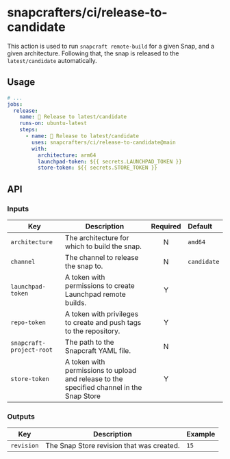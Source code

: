 # snapcrafters/ci/release-to-candidate

This action is used to run `snapcraft remote-build` for a given Snap, and a given architecture.
Following that, the snap is released to the `latest/candidate` automatically.

## Usage

```yaml
# ...
jobs:
  release:
    name: 🚢 Release to latest/candidate
    runs-on: ubuntu-latest
    steps:
      - name: 🚢 Release to latest/candidate
        uses: snapcrafters/ci/release-to-candidate@main
        with:
          architecture: arm64
          launchpad-token: ${{ secrets.LAUNCHPAD_TOKEN }}
          store-token: ${{ secrets.STORE_TOKEN }}
```

## API

### Inputs

| Key                      | Description                                                                               | Required | Default     |
| ------------------------ | ----------------------------------------------------------------------------------------- | :------: | :---------- |
| `architecture`           | The architecture for which to build the snap.                                             |    N     | `amd64`     |
| `channel`                | The channel to release the snap to.                                                       |    N     | `candidate` |
| `launchpad-token`        | A token with permissions to create Launchpad remote builds.                               |    Y     |             |
| `repo-token`             | A token with privileges to create and push tags to the repository.                        |    Y     |             |
| `snapcraft-project-root` | The path to the Snapcraft YAML file.                                                      |    N     |             |
| `store-token`            | A token with permissions to upload and release to the specified channel in the Snap Store |    Y     |             |

### Outputs

| Key        | Description                               | Example |
| ---------- | ----------------------------------------- | ------- |
| `revision` | The Snap Store revision that was created. | `15`    |

